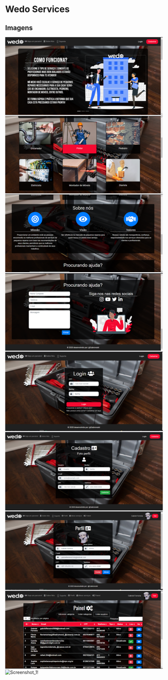 # Wedo Services

## Imagens
![Screenshot_1](/preview-project/Capturar.PNG "Screenshot_1")![Screenshot_3](/preview-project/Capturar2.PNG "Screenshot_2")
![Screenshot_1](/preview-project/Capturar3.PNG "Screenshot_3")![Screenshot_3](/preview-project/Capturar4.PNG "Screenshot_4")
![Screenshot_1](/preview-project/Capturar5.PNG "Screenshot_5")![Screenshot_3](/preview-project/Capturar6.PNG "Screenshot_6")
![Screenshot_1](/preview-project/Capturar7.PNG "Screenshot_7")![Screenshot_3](/preview-project/Capturar8.PNG "Screenshot_8")
![Screenshot_1](/preview-project/Capturar9.PNG "Screenshot_9")!

